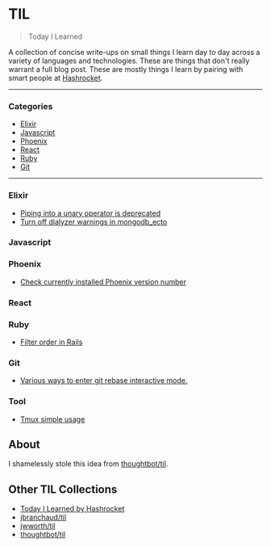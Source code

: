# TIL

> Today I Learned

A collection of concise write-ups on small things I learn day to day across a
variety of languages and technologies. These are things that don't really
warrant a full blog post. These are mostly things I learn by pairing with
smart people at [Hashrocket](http://hashrocket.com/).

---

### Categories

* [Elixir](#elixir)
* [Javascript](#javascript)
* [Phoenix](#phoenix)
* [React](#react)
* [Ruby](#ruby)
* [Git](#git)

---

### Elixir

- [Piping into a unary operator is deprecated](elixir/piping_into_unary_operator_is_deprecated.md)
- [Turn off dialyzer warnings in mongodb_ecto](elixir/turn_off_dialyzer_warnings_in_mongodb_ecto.md)

### Javascript

### Phoenix

- [Check currently installed Phoenix version number](phoenix/check-current-phoenix-version.md)


### React

### Ruby
- [Filter order in Rails](ruby/filter_order_in_rails.md)

### Git
- [Various ways to enter git rebase interactive mode.](git/various-ways-to-enter-git-rebase-interactive-mode.md)

### Tool
- [Tmux simple usage](tool/tmux-simple.md)

## About

I shamelessly stole this idea from [thoughtbot/til](https://github.com/thoughtbot/til).

## Other TIL Collections

* [Today I Learned by Hashrocket](https://til.hashrocket.com)
* [jbranchaud/til](https://github.com/jbranchaud/til)
* [jwworth/til](https://github.com/jwworth/til)
* [thoughtbot/til](https://github.com/thoughtbot/til)
